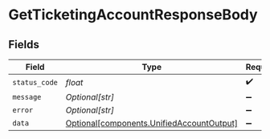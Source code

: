 # GetTicketingAccountResponseBody


## Fields

| Field                                                                                        | Type                                                                                         | Required                                                                                     | Description                                                                                  |
| -------------------------------------------------------------------------------------------- | -------------------------------------------------------------------------------------------- | -------------------------------------------------------------------------------------------- | -------------------------------------------------------------------------------------------- |
| `status_code`                                                                                | *float*                                                                                      | :heavy_check_mark:                                                                           | N/A                                                                                          |
| `message`                                                                                    | *Optional[str]*                                                                              | :heavy_minus_sign:                                                                           | N/A                                                                                          |
| `error`                                                                                      | *Optional[str]*                                                                              | :heavy_minus_sign:                                                                           | N/A                                                                                          |
| `data`                                                                                       | [Optional[components.UnifiedAccountOutput]](../../models/components/unifiedaccountoutput.md) | :heavy_minus_sign:                                                                           | N/A                                                                                          |